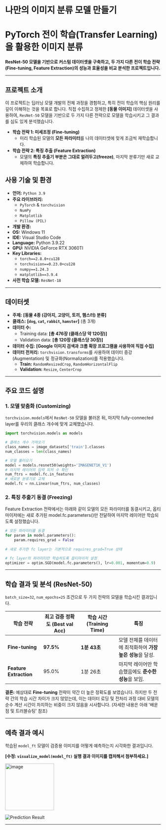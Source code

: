 # 나만의 이미지 분류 모델 만들기

# PyTorch 전이 학습(Transfer Learning)을 활용한 이미지 분류

**ResNet-50 모델을 기반으로 커스텀 데이터셋을 구축하고, 두 가지 다른 전이 학습 전략(Fine-tuning, Feature Extraction)의 성능과 효율성을 비교 분석한 프로젝트입니다.**

---

##  프로젝트 소개

이 프로젝트는 딥러닝 모델 개발의 전체 과정을 경험하고, 특히 전이 학습의 핵심 원리를 깊이 이해하는 것을 목표로 합니다. 직접 수집하고 정제한 **[동물 이미지]** 데이터셋을 사용하여, `ResNet-50` 모델을 기반으로 두 가지 다른 전략으로 모델을 학습시키고 그 결과를 심도 있게 분석했습니다.

* **학습 전략 1: 미세조정 (Fine-tuning)**
    * 미리 학습된 모델의 **모든 파라미터**를 나의 데이터셋에 맞게 조금씩 재학습합니다.
* **학습 전략 2: 특징 추출 (Feature Extraction)**
    * 모델의 **특징 추출기 부분은 그대로 얼려두고(freeze)**, 마지막 분류기만 새로 교체하여 학습합니다.

##  사용 기술 및 환경

* **언어:** `Python 3.9`
* **주요 라이브러리:**
    * `PyTorch` & `torchvision`
    * `NumPy`
    * `Matplotlib`
    * `Pillow (PIL)`
* **개발 환경:**
* **OS:** Windows 11
* **IDE:** Visual Studio Code
* **Language:** Python 3.9.22
* **GPU:** NVIDIA GeForce RTX 3060TI
* **Key Libraries:**
    * `torch==2.8.0+cu128`
    * `torchvision==0.23.0+cu128`
    * `numpy==1.24.3`
    * `matplotlib==3.9.4`
* **사전 학습 모델:** `ResNet-18`

---

##  데이터셋

* **주제:** **[동물 4종 (강아지, 고양이, 토끼, 햄스터) 분류]**
* **클래스:** **[`dog`, `cat`, `rabbit`, `hamster`]** (총 3개)
* **데이터 수:**
    * Training data: **[총 476장 (클래스당 약 120장)]**
    * Validation data: **[총 120장 (클래스당 30장)]**
* **데이터 수집:** **[Google 이미지 검색과 크롬 확장 프로그램을 사용하여 직접 수집]**
* **데이터 전처리:** `torchvision.transforms`를 사용하여 데이터 증강(Augmentation) 및 정규화(Normalization)를 적용했습니다.
    * **Train:** `RandomResizedCrop`, `RandomHorizontalFlip`
    * **Validation:** `Resize`, `CenterCrop`

---

##  주요 코드 설명

### 1. 모델 맞춤화 (Customizing)

`torchvision.models`에서 `ResNet-50` 모델을 불러온 뒤, 마지막 fully-connected layer를 우리의 클래스 개수에 맞게 교체했습니다.

```python
import torchvision.models as models

# 클래스 개수 가져오기
class_names = image_datasets['train'].classes
num_classes = len(class_names)

# 모델 불러오기
model = models.resnet50(weights='IMAGENET1K_V1')
# 마지막 레이어의 입력 피처 수 확인
num_ftrs = model.fc.in_features
# 새로운 분류기로 교체
model.fc = nn.Linear(num_ftrs, num_classes)
```

### 2. 특징 추출기 동결 (Freezing)
Feature Extraction 전략에서는 아래와 같이 모델의 모든 파라미터를 동결시키고, 옵티마이저에는 새로 추가된 model.fc.parameters()만 전달하여 마지막 레이어만 학습되도록 설정했습니다.
```python
# 모든 파라미터를 동결
for param in model.parameters():
    param.requires_grad = False
    
# 새로 추가한 fc layer는 기본적으로 requires_grad=True 상태

# fc layer의 파라미터만 학습하도록 옵티마이저 설정
optimizer = optim.SGD(model.fc.parameters(), lr=0.001, momentum=0.9)
```

---

##  학습 결과 및 분석 (ResNet-50)

`batch_size=32`, `num_epochs=25` 조건으로 두 가지 전략의 모델을 학습시킨 결과입니다.

| 학습 전략             | 최고 검증 정확도 (Best val Acc) | 학습 시간 (Training Time) | 특징                                                                                             |
| --------------------- | ------------------------------- | ------------------------- | ------------------------------------------------------------------------------------------------ |
| **Fine-tuning** | **97.5%** | **1분 43초** | 모델 전체를 데이터에 최적화하여 **가장 높은 성능**을 달성.                                         |
| **Feature Extraction**| 95.0%                           | 1분 26초                  | 마지막 레이어만 학습했음에도 **준수한 성능**을 보임.                                               |

**결론:** 예상대로 **Fine-tuning** 전략이 약간 더 높은 정확도를 보였습니다. 하지만 두 전략 간의 학습 시간 차이가 크지 않았는데, 이는 데이터 로딩 및 전처리 과정 대비 모델의 순수 계산 시간이 차지하는 비중이 크지 않음을 시사합니다. (자세한 내용은 아래 '배운 점 및 트러블슈팅' 참조)

---

##  예측 결과 예시

학습된 `model_ft` 모델이 검증용 이미지를 어떻게 예측하는지 시각화한 결과입니다.

**[수정: `visualize_model(model_ft)` 실행 결과 이미지를 캡처해서 첨부하세요.]**

<img width="158" height="151" alt="image" src="https://github.com/user-attachments/assets/5fb1ee7b-6eda-4005-a373-914b0b87cfbb" />

![Prediction Result](<이미지 경로 또는 스크린샷>)

---


